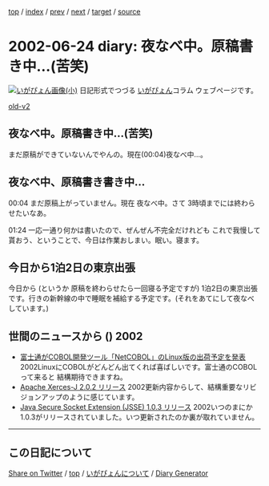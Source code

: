 [top](../index.html) 
 / [index](index.html) 
 / [prev](ig020621.html) 
 / [next](ig020625.html) 
 / [target](https://igapyon.github.io/diary/2002/ig020624.html) 
 / [source](https://github.com/igapyon/diary/blob/gh-pages/2002/ig020624.html.src.md) 

2002-06-24 diary: 夜なべ中。原稿書き中…(苦笑)
=====================================================================================================
[![いがぴょん画像(小)](https://igapyon.github.io/diary/images/iga200306s.jpg "いがぴょん")](https://igapyon.github.io/diary/memo/memoigapyon.html) 日記形式でつづる [いがぴょん](https://igapyon.github.io/diary/memo/memoigapyon.html)コラム ウェブページです。

[old-v2](ig020624-orig.html)

## 夜なべ中。原稿書き中…(苦笑)

まだ原稿ができていないんでやんの。現在(00:04)夜なべ中…。


## 夜なべ中、原稿書き書き中…

00:04 まだ原稿上がっていません。現在 夜なべ中。さて 3時頃までには終わらせたいなあ。

01:24 一応一通り何かは書いたので、ぜんぜん不完全だけれども これで我慢して貰おう、ということで、今日は作業おしまい。眠い。寝ます。

## 今日から1泊2日の東京出張

今日から (というか 原稿を終わらせたら一回寝る予定ですが) 1泊2日の東京出張です。行きの新幹線の中で睡眠を補給する予定です。(それをあてにして夜なべしています。)

## 世間のニュースから () 2002

* [富士通がCOBOL開発ツール「NetCOBOL」のLinux版の出荷予定を発表](http://biztech.nikkeibp.co.jp/wcs/show/leaf?CID=onair/biztech/comp/191887)  2002LinuxにCOBOLがどんどん出てくれば喜ばしいです。富士通のCOBOLって来ると 結構期待できますね。
* [Apache Xerces-J 2.0.2 リリース](http://xml.apache.org/xerces2-j/index.html)  2002更新内容からして、結構重要なリビジョンアップのように感じています。
* [Java Secure Socket Extension (JSSE) 1.0.3 リリース](http://java.sun.com/products/jsse/index-103.html)  2002いつのまにか 1.0.3がリリースされていました。いつ更新されたのか裏が取れていません。

----------------------------------------------------------------------------------------------------

## この日記について

[Share on Twitter](https://twitter.com/intent/tweet?hashtags=igapyon%2Cdiary%2C%E3%81%84%E3%81%8C%E3%81%B4%E3%82%87%E3%82%93&text=%E5%A4%9C%E3%81%AA%E3%81%B9%E4%B8%AD%E3%80%82%E5%8E%9F%E7%A8%BF%E6%9B%B8%E3%81%8D%E4%B8%AD%E2%80%A6%28%E8%8B%A6%E7%AC%91%29&url=https%3A%2F%2Figapyon.github.io%2Fdiary%2F2002%2Fig020624.html) / [top](../index.html) / [いがぴょんについて](https://igapyon.github.io/diary/memo/memoigapyon.html) / [Diary Generator](https://github.com/igapyon/igapyonv3)
